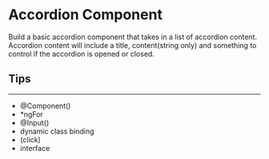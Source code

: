 # Accordion Component

Build a basic accordion component that takes in a list of accordion content. Accordion content will include a title, content(string only) and something to control if the accordion is opened or closed.

## Tips
---
- @Component()
- *ngFor
- @Input()
- dynamic class binding
- (click)
- interface